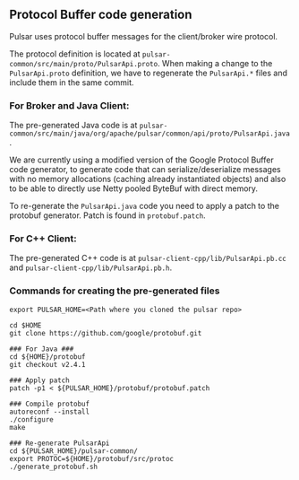 
## Protocol Buffer code generation

Pulsar uses protocol buffer messages for the client/broker wire protocol. 

The protocol definition is located at `pulsar-common/src/main/proto/PulsarApi.proto`. When making a change to the `PulsarApi.proto` definition, we have to regenerate the `PulsarApi.*` files and include them in the same commit.

### For Broker and Java Client:

The pre-generated Java code is at `pulsar-common/src/main/java/org/apache/pulsar/common/api/proto/PulsarApi.java`. 

We are currently using a modified version of the Google Protocol Buffer code generator, to generate code that can serialize/deserialize messages with no memory allocations (caching already instantiated objects) and also to be able to directly use Netty pooled ByteBuf with direct memory.

To re-generate the `PulsarApi.java` code you need to apply a patch to the protobuf generator. Patch is found in `protobuf.patch`.

### For C++ Client:

The pre-generated C++ code is at `pulsar-client-cpp/lib/PulsarApi.pb.cc` and `pulsar-client-cpp/lib/PulsarApi.pb.h`.

### Commands for creating the pre-generated files

```shell
export PULSAR_HOME=<Path where you cloned the pulsar repo>

cd $HOME
git clone https://github.com/google/protobuf.git

### For Java ###
cd ${HOME}/protobuf
git checkout v2.4.1

### Apply patch
patch -p1 < ${PULSAR_HOME}/protobuf/protobuf.patch

### Compile protobuf
autoreconf --install
./configure
make

### Re-generate PulsarApi
cd ${PULSAR_HOME}/pulsar-common/
export PROTOC=${HOME}/protobuf/src/protoc 
./generate_protobuf.sh
```
